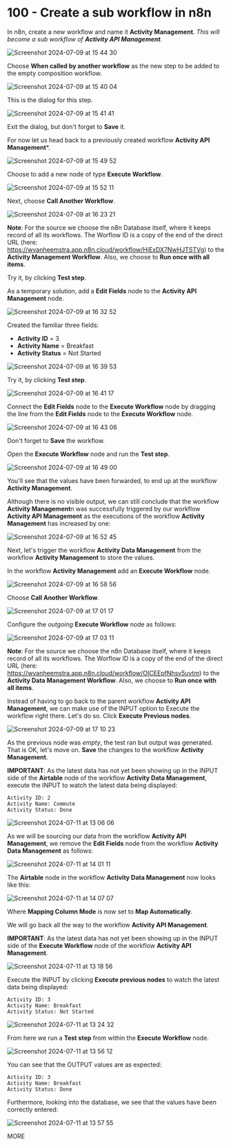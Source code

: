 # 100 - Create a sub workflow in n8n

In n8n, create a new workflow and name it **Activity Management**. *This will become a sub workflow of **Activity API Management**.*

![Screenshot 2024-07-09 at 15 44 30](https://github.com/vanHeemstraSystems/n8n-airtable/assets/1499433/2b42d94f-df1c-404c-b1b1-52e752b21e32)

Choose **When called by another workflow** as the new step to be added to the empty composition workflow.

![Screenshot 2024-07-09 at 15 40 04](https://github.com/vanHeemstraSystems/n8n-airtable/assets/1499433/15d7b868-000b-4587-82d3-12b3760a75c6)

This is the dialog for this step.

![Screenshot 2024-07-09 at 15 41 41](https://github.com/vanHeemstraSystems/n8n-airtable/assets/1499433/564a4993-539c-4d01-bc23-59281a27ec79)

Exit the dialog, but don't forget to **Save** it.

For now let us head back to a previously created workflow **Activity API Management***.

![Screenshot 2024-07-09 at 15 49 52](https://github.com/vanHeemstraSystems/n8n-airtable/assets/1499433/09fd3e1a-d05e-44f1-baaa-9155bdebb4ae)

Choose to add a new node of type **Execute Workflow**.

![Screenshot 2024-07-09 at 15 52 11](https://github.com/vanHeemstraSystems/n8n-airtable/assets/1499433/c17bab8c-0669-4916-bb4a-331f170ec17f)

Next, choose **Call Another Workflow**.

![Screenshot 2024-07-09 at 16 23 21](https://github.com/vanHeemstraSystems/n8n-airtable/assets/1499433/26fcbbca-93d6-4511-9aec-c4da32102c70)

**Note**: For the source we choose the n8n Database itself, where it keeps record of all its workflows. The Worflow ID is a copy of the end of the direct URL (here: https://wvanheemstra.app.n8n.cloud/workflow/HjExDX7NwHJTSTVg) to the **Activity Management Workflow**. Also, we choose to **Run once with all items**.

Try it, by clicking **Test step**.

As a temporary solution, add a **Edit Fields** node to the **Activity API Management** node. 

![Screenshot 2024-07-09 at 16 32 52](https://github.com/vanHeemstraSystems/n8n-airtable/assets/1499433/294c749a-d63c-4026-817f-c4e54c31a625)

Created the familiar three fields:

- **Activity ID** = 3
- **Activity Name** = Breakfast
- **Activity Status** = Not Started

![Screenshot 2024-07-09 at 16 39 53](https://github.com/vanHeemstraSystems/n8n-airtable/assets/1499433/08057786-5aed-4124-aa52-199b5748f552)

Try it, by clicking **Test step**.

![Screenshot 2024-07-09 at 16 41 17](https://github.com/vanHeemstraSystems/n8n-airtable/assets/1499433/107d2720-484c-4977-b958-13e057d13db4)

Connect the **Edit Fields** node to the **Execute Workflow** node by dragging the line from the **Edit Fields** node to the **Execute Workflow** node.

![Screenshot 2024-07-09 at 16 43 06](https://github.com/vanHeemstraSystems/n8n-airtable/assets/1499433/9d1ac35a-4c5e-443c-9a85-06c0687f0f57)

Don't forget to **Save** the workflow.

Open the **Execute Workflow** node and run the **Test step**.

![Screenshot 2024-07-09 at 16 49 00](https://github.com/vanHeemstraSystems/n8n-airtable/assets/1499433/142086f2-3984-4833-b18b-520f1ce80a1d)

You'll see that the values have been forwarded, to end up at the workflow **Activity Management**.

Although there is no visible output, we can still conclude that the workflow **Activity Management**n was successfully triggered by our workflow **Activity API Management** as the executions of the workflow **Activity Management** has increased by one:

![Screenshot 2024-07-09 at 16 52 45](https://github.com/vanHeemstraSystems/n8n-airtable/assets/1499433/b5d3da5b-6223-4ca0-b1da-d03c6e8db0bd)

Next, let's trigger the workflow **Activity Data Management** from the workflow **Activity Management** to store the values.

In the workflow **Activity Management** add an **Execute Workflow** node.

![Screenshot 2024-07-09 at 16 58 56](https://github.com/vanHeemstraSystems/n8n-airtable/assets/1499433/7cb5350a-c2ec-40d9-b6be-f75ab2882b39)

Choose **Call Another Workflow**.

![Screenshot 2024-07-09 at 17 01 17](https://github.com/vanHeemstraSystems/n8n-airtable/assets/1499433/4c61c1d3-899c-4014-be0b-71327e175ab4)

Configure the *outgoing* **Execute Workflow** node as follows:

![Screenshot 2024-07-09 at 17 03 11](https://github.com/vanHeemstraSystems/n8n-airtable/assets/1499433/a308032d-41ba-4627-94c7-0ae73057b4fb)

**Note**: For the source we choose the n8n Database itself, where it keeps record of all its workflows. The Worflow ID is a copy of the end of the direct URL (here: https://wvanheemstra.app.n8n.cloud/workflow/OICEEpfNhsv5uytm) to the **Activity Data Management Workflow**. Also, we choose to **Run once with all items**.

Instead of having to go back to the parent workflow **Activity API Management**, we can make use of the INPUT option to Execute the workflow right there. Let's do so. Click **Execute Previous nodes**.

![Screenshot 2024-07-09 at 17 10 23](https://github.com/vanHeemstraSystems/n8n-airtable/assets/1499433/17967d4d-b44d-4397-9e7c-8408092b944a)

As the previous node was *empty*, the test ran but output was generated. That is OK, let's move on. **Save** the changes to the workflow **Activity Management**.

**IMPORTANT**: As the latest data has not yet been showing up in the INPUT side of the **Airtable** node of the workflow **Activity Data Management**, execute the INPUT to watch the latest data being displayed:

```
Activity ID: 2
Activity Name: Commute
Activity Status: Done
```

![Screenshot 2024-07-11 at 13 06 06](https://github.com/vanHeemstraSystems/n8n-airtable/assets/1499433/8486466a-9fc5-49c4-85fb-feb3b4768484)

As we will be sourcing our data from the workflow **Activity API Management**, we remove the **Edit Fields** node from the workflow **Activity Data Management** as follows:

![Screenshot 2024-07-11 at 14 01 11](https://github.com/vanHeemstraSystems/n8n-airtable/assets/1499433/ca1914f4-6c8e-403d-84ec-5655844226fd)

The **Airtable** node in the workflow **Activity Data Management** now looks like this:

![Screenshot 2024-07-11 at 14 07 07](https://github.com/vanHeemstraSystems/n8n-airtable/assets/1499433/af4c27d0-f885-4676-b145-2969e26ef54c)

Where **Mapping Column Mode** is now set to **Map Automatically**.

We will go back all the way to the workflow **Activity API Management**. 

**IMPORTANT**: As the latest data has not yet been showing up in the INPUT side of the **Execute Workflow** node of the workflow **Activity API Management**.

![Screenshot 2024-07-11 at 13 18 56](https://github.com/vanHeemstraSystems/n8n-airtable/assets/1499433/b9437934-5710-47dd-a695-962ab47bd746)

Execute the INPUT by clicking **Execute previous nodes** to watch the latest data being displayed:

```
Activity ID: 3
Activity Name: Breakfast
Activity Status: Not Started
```

![Screenshot 2024-07-11 at 13 24 32](https://github.com/vanHeemstraSystems/n8n-airtable/assets/1499433/25d3b95b-5193-4a1a-83a0-efff2c1642a8)

From here we run a **Test step** from within the **Execute Workflow** node.

![Screenshot 2024-07-11 at 13 56 12](https://github.com/vanHeemstraSystems/n8n-airtable/assets/1499433/ef2f7349-d39d-45c3-9dcc-c073b14bfd3c)

You can see that the OUTPUT values are as expected:

```
Activity ID: 3
Activity Name: Breakfast
Activity Status: Done
```

Furthermore, looking into the database, we see that the values have been correctly entered:

![Screenshot 2024-07-11 at 13 57 55](https://github.com/vanHeemstraSystems/n8n-airtable/assets/1499433/44f9d9dd-e399-4920-a803-945dd95a49cd)

MORE
